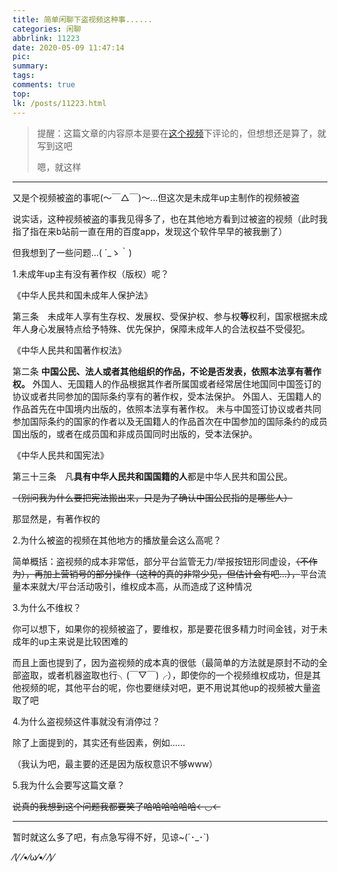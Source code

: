 ```yaml
---
title: 简单闲聊下盗视频这种事......
categories: 闲聊
abbrlink: 11223
date: 2020-05-09 11:47:14
pic:
summary:
tags:
comments: true
top:
lk: /posts/11223.html
---
```


> 提醒：这篇文章的内容原本是要在[这个视频](https://www.bilibili.com/video/BV12p4y1973d)下评论的，但想想还是算了，就写到这吧
>
> 嗯，就这样

---

又是个视频被盗的事呢(〜￣△￣)〜...但这次是未成年up主制作的视频被盗

说实话，这种视频被盗的事我见得多了，也在其他地方看到过被盗的视频（此时我指了指在来b站前一直在用的百度app，发现这个软件早早的被我删了）

但我想到了一些问题...( ´_ゝ｀)

1.未成年up主有没有著作权（版权）呢？

《中华人民共和国未成年人保护法》

第三条　未成年人享有生存权、发展权、受保护权、参与权**等**权利，国家根据未成年人身心发展特点给予特殊、优先保护，保障未成年人的合法权益不受侵犯。

《中华人民共和国著作权法》

第二条
**中国公民、法人或者其他组织的作品，不论是否发表，依照本法享有著作权。** 外国人、无国籍人的作品根据其作者所属国或者经常居住地国同中国签订的协议或者共同参加的国际条约享有的著作权，受本法保护。 外国人、无国籍人的作品首先在中国境内出版的，依照本法享有著作权。 未与中国签订协议或者共同参加国际条约的国家的作者以及无国籍人的作品首次在中国参加的国际条约的成员国出版的，或者在成员国和非成员国同时出版的，受本法保护。


《中华人民共和国宪法》

第三十三条　凡**具有中华人民共和国国籍的人**都是中华人民共和国公民。

~~（别问我为什么要把宪法搬出来，只是为了确认中国公民指的是哪些人）~~

那显然是，有著作权的

2.为什么被盗的视频在其他地方的播放量会这么高呢？

简单概括：盗视频的成本非常低，部分平台监管无力/举报按钮形同虚设，~~（不作为），再加上营销号的部分操作（这种的真的非常少见，但估计会有吧...），~~平台流量本来就大/平台活动吸引，维权成本高，从而造成了这种情况

3.为什么不维权？

你可以想下，如果你的视频被盗了，要维权，那是要花很多精力时间金钱，对于未成年的up主来说是比较困难的

而且上面也提到了，因为盗视频的成本真的很低（最简单的方法就是原封不动的全部盗取，或者机器盗取也行╮(￣▽￣)╭），即使你的一个视频维权成功，但是其他视频的呢，其他平台的呢，你也要继续对吧，更不用说其他up的视频被大量盗取了吧

4.为什么盗视频这件事就没有消停过？

除了上面提到的，其实还有些因素，例如......

（我认为吧，最主要的还是因为版权意识不够www）

5.我为什么会要写这篇文章？

~~说真的我想到这个问题我都要笑了哈哈哈哈哈哈←◡←~~

---

暂时就这么多了吧，有点急写得不好，见谅~(´･_･`)

⁄(⁄ ⁄•⁄ω⁄•⁄ ⁄)⁄